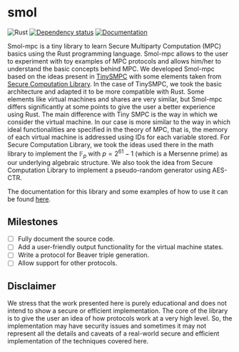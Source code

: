 # smol

![Rust](https://github.com/hashcloak/smol-mpc/actions/workflows/rust.yml/badge.svg)
[![Dependency status](https://deps.rs/repo/github/hashcloak/smol-mpc/status.svg)](https://deps.rs/repo/github/hashcloak/smol-mpc)
[![Documentation](https://docs.rs/smol_mpc/badge.svg)](https://docs.rs/smol-mpc/latest/smol_mpc/)

Smol-mpc is a tiny library to learn Secure Multiparty Computation (MPC) basics using
the Rust programming language. Smol-mpc allows to the user to experiment with toy
examples of MPC protocols and allows him/her to understand the basic concepts
behind MPC. We developed Smol-mpc based on the ideas present in [TinySMPC](https://github.com/kennysong/tinysmpc)
with some elements taken from [Secure Computation Library](https://github.com/anderspkd/secure-computation-library).
In the case of TinySMPC, we took the basic architecture and adapted it to be more
compatible with Rust. Some elements like virtual machines and shares are very
similar, but Smol-mpc differs significantly at some points to give the user a
better experience using Rust. The main difference with Tiny SMPC is the way in 
which we consider the virtual machine. In our case is more similar to the way in 
which ideal functionalities are specified in the theory of MPC, that is, the 
memory of each virtual machine is addressed using IDs for each variable stored.
For Secure Computation Library, we took the ideas used there in the math library
 to implement the $\mathbb{F}_p$ with $p = 2^{61} - 1$ (which is a Mersenne prime)
 as our underlying algebraic structure. We also took the idea from Secure 
Computation Library to implement a pseudo-random generator using AES-CTR.

The documentation for this library and some examples of how to use it can be found [here](https://docs.rs/smol-mpc/).

## Milestones

- [ ] Fully document the source code.
- [ ] Add a user-friendly output functionality for the virtual machine states.
- [ ] Write a protocol for Beaver triple generation.
- [ ] Allow support for other protocols.

## Disclaimer

We stress that the work presented here is purely educational and does not intend to show a secure or efficient implementation. The core of the library is to give the user an idea of how protocols work at a very high level. So, the implementation may have security issues and sometimes it may not represent all the details and caveats of a real-world secure and efficient implementation of the techniques covered here.
